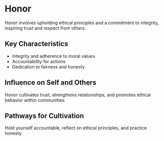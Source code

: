 # Honor

Honor involves upholding ethical principles and a commitment to integrity, inspiring trust and respect from others.

## Key Characteristics

- Integrity and adherence to moral values
- Accountability for actions
- Dedication to fairness and honesty

## Influence on Self and Others

Honor cultivates trust, strengthens relationships, and promotes ethical behavior within communities.

## Pathways for Cultivation

Hold yourself accountable, reflect on ethical principles, and practice honesty.

